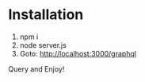 # Installation

1. npm i
1. node server.js
1. Goto: [http://localhost:3000/graphql](http://localhost:3000/graphql)

Query and Enjoy!
